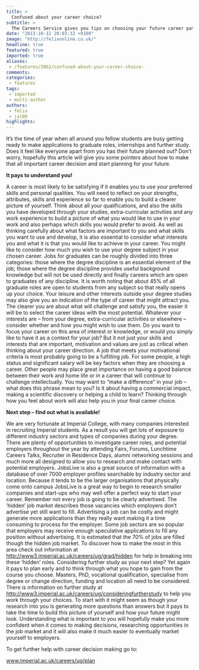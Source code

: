 ```yaml
---
title: >
  Confused about your career choice?
subtitle: >
  The Careers Service gives you tips on choosing your future career path.
date: "2013-10-12 20:03:32 +0100"
image: "http://felixonline.co.uk/"
headline: true
featured: true
imported: true
aliases:
 - /features/3862/confused-about-your-career-choice-
comments:
categories:
 - features
tags:
 - imported
 - multi-author
authors:
 - felix
 - jal08
highlights:
---
```


It’s the time of year when all around you fellow students are busy getting ready to make applications to graduate roles, internships and further study. Does it feel like everyone apart from you has their future planned out? Don’t worry, hopefully this article will give you some pointers about how to make that all important career decision and start planning for your future.

__It pays to understand you!__

A career is most likely to be satisfying if it enables you to use your preferred skills and personal qualities. You will need to reflect on your strengths, attributes, skills and experience so far to enable you to build a clearer picture of yourself. Think about all your qualifications, and also the skills you have developed through your studies, extra-curricular activities and any work experience to build a picture of what you would like to use in your work and also perhaps which skills you would prefer to avoid.
 As well as thinking carefully about what factors are important to you and what skills you want to use and develop, it is also essential to consider what interests you and what it is that you would like to achieve in your career. You might like to consider how much you wish to use your degree subject in your chosen career. Jobs for graduates can be roughly divided into three categories: those where the degree discipline is an essential element of the job; those where the degree discipline provides useful background knowledge but will not be used directly and finally careers which are open to graduates of any discipline. It is worth noting that about 45% of all graduate roles are open to students from any subject so that really opens up your choice. Your leisure and other interests outside your degree studies may also give you an indication of the type of career that might attract you. The clearer you are about what will challenge and satisfy you, the easier it will be to select the career ideas with the most potential.
 Whatever your interests are – from your degree, extra-curricular activities or elsewhere – consider whether and how you might wish to use them. Do you want to focus your career on this area of interest or knowledge, or would you simply like to have it as a context for your job?
 But it not just your skills and interests that are important, motivation and values are just as critical when thinking about your career direction. A job that meets your motivational criteria is most probably going to be a fulfilling job. For some people, a high status and significant salary will be key factors when they are choosing a career. Other people may place great importance on having a good balance between their work and home life or in a career that will continue to challenge intellectually. You may want to “make a difference” in your job – what does this phrase mean to you? Is it about having a commercial impact, making a scientific discovery or helping a child to learn? Thinking through how you feel about work will also help you in your final career choice.

__Next step – find out what is available!__

We are very fortunate at Imperial College, with many companies interested in recruiting Imperial students. As a result you will get lots of exposure to different industry sectors and types of companies during your degree. There are plenty of opportunities to investigate career roles, and potential employers throughout the year by attending Fairs, Forums, Lunchtime Careers Talks, Recruiter in Residence Days, alumni networking sessions and much more all designed to allow you to research and make contact with potential employers. JobsLive is also a great source of information with a database of over 7000 employer profiles searchable by industry sector and location. Because it tends to be the larger organisations that physically come onto campus JobsLive is a great way to begin to research smaller companies and start-ups who may well offer a perfect way to start your career.
 Remember not every job is going to be clearly advertised. The ‘hidden’ job market describes those vacancies which employers don’t advertise yet still want to fill. Advertising a job can be costly and might generate more applications than they really want making it a time consuming to process for the employer. Some job sectors are so popular that employers may receive enough speculative applications to fill any position without advertising. It is estimated that the 70% of jobs are filled though the hidden job market. To discover how to make the most in this area check out information at http://www3.imperial.ac.uk/careers/ug/grad/hidden for help in breaking into these ‘hidden’ roles.
 Considering further study as your next step? Yet again it pays to plan early and to think through what you hope to gain from the course you choose. Masters, PhD, vocational qualification, specialise from degree or change direction, funding and location all need to be considered. There is information on further study at http://www3.imperial.ac.uk/careers/ug/consideringfurtherstudy to help you work through your choices.
 To start with it might seem as though your research into you is generating more questions than answers but it pays to take the time to build this picture of yourself and how your future might look. Understanding what is important to you will hopefully make you more confident when it comes to making decisions, researching opportunities in the job market and it will also make it much easier to eventually market yourself to employers.

To get further help with career decision making go to:

www.imperial.ac.uk/careers/ug/plan

